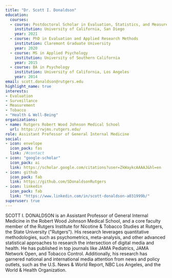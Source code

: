 ```yaml
---
title: "Dr. Scott I. Donaldson"
education:
  courses:
  - course: Postdoctoral Scholar in Evaluation, Statistics, and Measurement
    institution: University of California, San Diego
    year: 2021
  - course: PhD in Evaluation and Applied Research Methods
    institution: Claremont Graduate University
    year: 2020
  - course: MS in Applied Psychology
    institution: University of Southern California
    year: 2015
  - course: BA in Psychology
    institution: University of California, Los Angeles
    year: 2014
email: scott.donaldson@rutgers.edu
highlight_name: true
interests:
- Evaluation
- Surveillance
- Measurement
- Tobacco
- "Health & Well-Being"
organizations:
- name: Rutgers Robert Wood Johnson Medical School
  url: https://rwjms.rutgers.edu/
role: Assistant Professor of General Internal Medicine
social:
- icon: envelope
  icon_pack: fas
  link: /#contact
- icon: "google-scholar"
  icon_pack: ai
  link: https://scholar.google.com/citations?user=ZkWaykcAAAAJ&hl=en
- icon: github
  icon_pack: fab
  link: https://github.com/SDonaldsonRutgers
- icon: linkedin
  icon_pack: fab
  link: "https://www.linkedin.com/in/scott-donaldson-a031999b/"
superuser: true
---
```


SCOTT I. DONALDSON is an Assistant Professor of General Internal Medicine in the Robert Wood Johnson Medical School, and a core faculty member of the Rutgers Institute for Nicotine & Tobacco Studies at Rutgers, the State University ("Rutgers"). His research leverages quantitative methodologies, such as psychometrics, meta-analysis, and other advanced statistical approaches to research the intersection of digital media and health. He has published in top journals like JAMA Pediatrics, JAMA Network Open, and Tobacco Control. Additionally, his research has garnered national and international media attention from news and policy outlets, such as the U.S. News & World Report, NBC Los Angeles, and the World & Health Organization.
